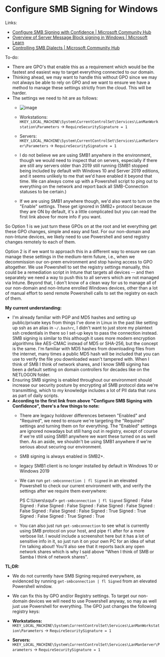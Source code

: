 # Configure SMB Signing for Windows

Links:

* [Configure SMB Signing with Confidence | Microsoft Community Hub](https://techcommunity.microsoft.com/blog/filecab/configure-smb-signing-with-confidence/2418102)
* [Overview of Server Message Block signing in Windows | Microsoft Learn](https://learn.microsoft.com/en-us/windows-server/storage/file-server/smb-signing-overview)
* [Controlling SMB Dialects | Microsoft Community Hub](https://techcommunity.microsoft.com/blog/filecab/controlling-smb-dialects/860024)

To-do:

* There are GPO's that enable this as a requirement which would be the fastest and easiest way to target everything connected to our domain. 
* Thinking ahead, we may want to handle this without GPO since we may not always be able to rely on GPO and we want to ensure we have a method to manage these settings strictly from the cloud. This will be harder.
* The settings we need to hit are as follows:
	* ![image](https://github.com/user-attachments/assets/cba5c042-f645-4435-80ce-ad93da9fdbae)

	* Workstations: `HKEY_LOCAL_MACHINE\System\CurrentControlSet\Services\LanManWorkstation\Parameters` -> `RequireSecuritySignature = 1`
	* Servers: `HKEY_LOCAL_MACHINE\System\CurrentControlSet\Services\LanManServer\Parameters` -> `RequireSecuritySignature = 1`
	* I do not believe we are using SMB1 anywhere in the environment, though we would need to inspect that on servers, especially if there are still any servers older than 2019 still running (SMB1 stopped being included by default with Windows 10 and Server 2019 editions, and it seems unlikely to me that we'd have enabled it beyond that time. We can always come up with a Powershell script to ping out to everything on the network and report back all SMB-Connection statuses to be certain.)
	* If we are using SMB1 anywhere though, we'd also want to turn on the "Enable" settings. These get ignored in SMB2+ protocol because they are ON by default, it's a little complicated but you can read the first link above for more info if you want.

So Option 1 is we just turn these GPOs on at the root and let everything get these GPO changes, simple and easy and fast. For our non-domain and non-Intune devices, we likely need to use Powershell and send registry changes remotely to each of them.

Option 2 is if we want to approach this in a different way to ensure we can manage these settings in the medium-term future, i.e., when we decommission our on-prem environment and stop having access to GPO altogether. We use Powershell to set the registry settings manually, this could be a remediation script in Intune that targets all devices -- and then separately we need a way to push this to all servers which are not managed via Intune. Beyond that, I don't know of a clean way for us to manage all of our non-domain and non-Intune enrolled Windows devices, other than a lot of manual effort to send remote Powershell calls to set the registry on each of them.

**My current understanding:**

* I'm already familiar with PGP and MD5 hashes and setting up public/private keys from things I've done in Linux in the past like setting up ssh as an alias in `~/.bashrc`, I didn't want to just store my plaintext ssh credentials in there so I set-up keys to pass the connection instead. SMB signing is similar to this although it uses more modern encryption algorithms like AES-CMAC instead of MD5 or SHA-256, but the concept is the same. I'm familiar with MD5 hashes from downloading files from the internet, many times a public MD5 hash will be included that you can use to verify the file you downloaded wasn't tampered with. When I think of SMB I think of network shares, and I know SMB signing has been a default setting on domain controllers for decades like on the NETLOGON folder. 
* Ensuring SMB signing is enabled throughout our environment should increase our security posture by encrypting all SMB protocol data we're transmitting, which to my knowledge includes a lot of PII data that runs as part of daily scripts.
* **According to the first link from above "Configure SMB Signing with Confidence", there's a few things to note:**
	* There are legacy holdover differences between "Enabled" and "Required", we need to ensure we're targeting the "Required" settings and turning them on for everything. The "Enabled" settings are ignored nowadays but still hang out in registry, except of course if we're still using SMB1 anywhere we want these turned on as well then. As an aside, we shouldn't be using SMB1 anywhere if we're serious about securing our environment.
	* SMB signing is always enabled in SMB2+. 
	* legacy SMB1 client is no longer installed by default in Windows 10 or Windows 2019
	* We can run `get-smbconnection | fl Signed` in an elevated Powershell to check our current environment with, and verify the settings after we require them everywhere:
	  
	  PS C:\Users\squf> `get-smbconnection | fl Signed`
	  Signed : False
	  Signed : False
	  Signed : False
	  Signed : False
	  Signed : False
	  Signed : False
	  Signed : False
	  Signed : False
	  Signed : True
	  Signed : True
	  Signed : False
	  Signed : True
	  Signed : True
	  
	* You can also just run `get-smbconnection` to see what is currently using SMB protocol on your host, and pipe `fl` after for a more verbose list. I would include a screenshot here but it has a lot of sensitive info in it, so just run it on your own PC for an idea of what I'm talking about! You'll also see that it reports back any open network shares which is why I said above "When I think of SMB or Samba I think of network shares".


**TL;DR:**

* We do not currently have SMB Signing required everywhere, as evidenced by running `get-smbconnection | fl Signed` from an elevated Powershell window. 
  
* We can fix this by GPO and/or Registry settings. To target our non-domain devices we will need to use Powershell anyway, so may as well just use Powershell for everything. The GPO just changes the following registry keys:
  
* **Workstations:** `HKEY_LOCAL_MACHINE\System\CurrentControlSet\Services\LanManWorkstation\Parameters` -> `RequireSecuritySignature = 1`
  
* **Servers:** `HKEY_LOCAL_MACHINE\System\CurrentControlSet\Services\LanManServer\Parameters` -> `RequireSecuritySignature = 1`
